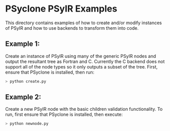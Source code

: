 <!--
BSD 3-Clause License

Copyright (c) 2019, Science and Technology Facilities Council.
All rights reserved.

Redistribution and use in source and binary forms, with or without
modification, are permitted provided that the following conditions are met:

* Redistributions of source code must retain the above copyright notice, this
  list of conditions and the following disclaimer.

* Redistributions in binary form must reproduce the above copyright notice,
  this list of conditions and the following disclaimer in the documentation
  and/or other materials provided with the distribution.

* Neither the name of the copyright holder nor the names of its
  contributors may be used to endorse or promote products derived from
  this software without specific prior written permission.

THIS SOFTWARE IS PROVIDED BY THE COPYRIGHT HOLDERS AND CONTRIBUTORS
"AS IS" AND ANY EXPRESS OR IMPLIED WARRANTIES, INCLUDING, BUT NOT
LIMITED TO, THE IMPLIED WARRANTIES OF MERCHANTABILITY AND FITNESS
FOR A PARTICULAR PURPOSE ARE DISCLAIMED. IN NO EVENT SHALL THE
COPYRIGHT HOLDER OR CONTRIBUTORS BE LIABLE FOR ANY DIRECT, INDIRECT,
INCIDENTAL, SPECIAL, EXEMPLARY, OR CONSEQUENTIAL DAMAGES (INCLUDING,
BUT NOT LIMITED TO, PROCUREMENT OF SUBSTITUTE GOODS OR SERVICES;
LOSS OF USE, DATA, OR PROFITS; OR BUSINESS INTERRUPTION) HOWEVER
CAUSED AND ON ANY THEORY OF LIABILITY, WHETHER IN CONTRACT, STRICT
LIABILITY, OR TORT (INCLUDING NEGLIGENCE OR OTHERWISE) ARISING IN
ANY WAY OUT OF THE USE OF THIS SOFTWARE, EVEN IF ADVISED OF THE
POSSIBILITY OF SUCH DAMAGE.

Authors: R. W. Ford, S. Siso STFC Daresbury Lab
-->

# PSyclone PSyIR Examples

This directory contains examples of how to create and/or modify
instances of PSyIR and how to use backends to transform them into
code.

## Example 1:

Create an instance of PSyIR using many of the generic PSyIR nodes and
output the resultant tree as Fortran and C. Currently the C
backend does not support all of the node types so it only outputs a
subset of the tree. First, ensure that PSyclone is installed,
then run:

```sh
> python create.py
```

## Example 2:

Create a new PSyIR node with the basic children validation functionality.
To run, first ensure that PSyclone is installed, then execute:

```sh
> python newnode.py
```
